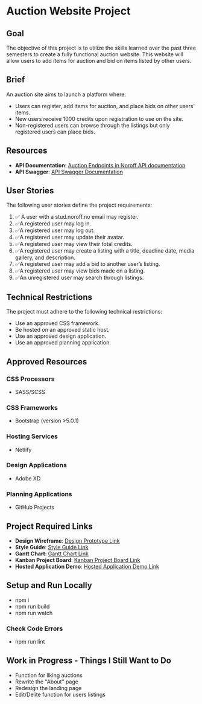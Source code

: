 # Auction Website Project

## Goal

The objective of this project is to utilize the skills learned over the past three semesters to create a fully functional auction website. This website will allow users to add items for auction and bid on items listed by other users.

## Brief

An auction site aims to launch a platform where:

- Users can register, add items for auction, and place bids on other users' items.
- New users receive 1000 credits upon registration to use on the site.
- Non-registered users can browse through the listings but only registered users can place bids.

## Resources

- **API Documentation**: [Auction Endpoints in Noroff API documentation](https://docs.noroff.dev/docs/v2/auction-house/listings)
- **API Swagger**: [API Swagger Documentation](https://v2.api.noroff.dev/docs/static/index.html)

## User Stories

The following user stories define the project requirements:

1.  &#x2705; A user with a stud.noroff.no email may register.
2.  &#x2705;A registered user may log in.
3.  &#x2705;A registered user may log out.
4.  &#x2705;A registered user may update their avatar.
5.  &#x2705;A registered user may view their total credits.
6.  &#x2705;A registered user may create a listing with a title, deadline date, media gallery, and description.
7.  &#x2705;A registered user may add a bid to another user’s listing.
8.  &#x2705;A registered user may view bids made on a listing.
9.  &#x2705;An unregistered user may search through listings.

## Technical Restrictions

The project must adhere to the following technical restrictions:

- Use an approved CSS framework.
- Be hosted on an approved static host.
- Use an approved design application.
- Use an approved planning application.

## Approved Resources

### CSS Processors

- SASS/SCSS

### CSS Frameworks

- Bootstrap (version >5.0.1)

### Hosting Services

- Netlify

### Design Applications

- Adobe XD

### Planning Applications

- GitHub Projects

## Project Required Links

- **Design Wireframe**: [Design Prototype Link](https://xd.adobe.com/view/b60bd770-3319-4e28-ab77-eb19a4a6c1c2-e358/)
- **Style Guide**: [Style Guide Link](https://xd.adobe.com/view/b60bd770-3319-4e28-ab77-eb19a4a6c1c2-e358/)
- **Gantt Chart**: [Gantt Chart Link](https://github.com/users/Zarden92/projects/1/views/1)
- **Kanban Project Board**: [Kanban Project Board Link](https://github.com/users/Zarden92/projects/1/views/5)
- **Hosted Application Demo**: [Hosted Application Demo Link](https://app.netlify.com/sites/majestic-alfajores-96ae00/overview)
## Setup and Run Locally

- npm i
- npm run build
- npm run watch

### Check Code Errors

- npm run lint

## Work in Progress - Things I Still Want to Do

- Function for liking auctions
- Rewrite the "About" page
- Redesign the landing page
- Edit/Delite function for users listings
